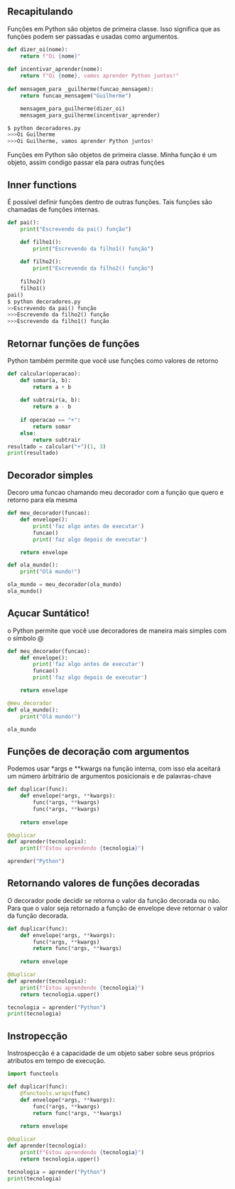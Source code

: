 ## Recapitulando
Funções em Python são objetos de primeira classe. Isso significa que as funções podem ser passadas
e usadas como argumentos.
```python
def dizer_oi(nome):
    return f"Oi {nome}"
    
def incentivar_aprender(nome):
    return f"Oi {nome}, vamos aprender Python juntos!"
    
def mensagem_para _guilherme(funcao_mensagem):
    return funcao_mensagem("Guilherme")

    mensagem_para_guilherme(dizer_oi)
    mensagem_para_guilherme(incentivar_aprender)

$ python decoradores.py
>>>Oi Guilherme
>>>Oi Guilherme, vamos aprender Python juntos!
```
Funções em Python são objetos de primeira classe. Minha função é um objeto, assim condigo
passar ela para outras funções

## Inner functions
É possível definir funções dentro de outras funções. Tais funções são chamadas de funções
internas.
```python
def pai():
    print("Escrevendo da pai() função")

    def filho1():
        print("Escrevendo da filho1() função")
    
    def filho2():
        print("Escrevendo da filho2() função")
    
    filho2()
    filho1()
pai()
$ python decoradores.py
>>Escrevendo da pai() função
>>>Escrevendo da filho2() função
>>>Escrevendo da filho1() função
```

## Retornar funções de funções
Python também permite que você use funções como valores de retorno
```python
def calcular(operacao):
    def somar(a, b):
        return a + b
    
    def subtrair(a, b):
        return a - b
    
    if operacao == "+":
        return somar
    else:
        return subtrair
resultado = calcular("+")(1, 3)
print(resultado)
```

## Decorador simples
Decoro uma funcao chamando meu decorador com a função que quero e retorno para ela mesma
```python
def meu_decorador(funcao):
    def envelope():
        print('faz algo antes de executar')
        funcao()
        print('faz algo depois de executar')

    return envelope

def ola_mundo():
    print("Olá mundo!")

ola_mundo = meu_decorador(ola_mundo)
ola_mundo()
```

## Açucar Suntático!
o Python permite que você use decoradores de maneira mais simples com o símbolo @
```python
def meu_decorador(funcao):
    def envelope():
        print('faz algo antes de executar')
        funcao()
        print('faz algo depois de executar')

    return envelope

@meu_decorador
def ola_mundo():
    print("Olá mundo!")

ola_mundo
```

## Funções de decoração com argumentos
Podemos usar *args e **kwargs na função interna, com isso ela aceitará um número
árbitrário de argumentos posicionais e de palavras-chave
```python
def duplicar(func):
    def envelope(*args, **kwargs):
        func(*args, **kwargs)
        func(*args, **kwargs)
        
    return envelope

@duplicar
def aprender(tecnologia):
    print(f"Estou aprendendo {tecnologia}")        

aprender("Python")
```

## Retornando valores de funções decoradas
O decorador pode decidir se retorna o valor da função decorada ou não.
Para que o valor seja retornado a função de envelope deve retornar o valor
da função decorada.
```python
def duplicar(func):
    def envelope(*args, **kwargs):
        func(*args, **kwargs)
        return func(*args, **kwargs)
        
    return envelope

@duplicar
def aprender(tecnologia):
    print(f"Estou aprendendo {tecnologia}")
    return tecnologia.upper()        

tecnologia = aprender("Python")
print(tecnologia)
```

## Instropecção
Instrospecção é a capacidade de um objeto saber sobre seus próprios atributos em tempo
de execução.
```python
import functools

def duplicar(func):
    @functools.wraps(func)
    def envelope(*args, **kwargs):
        func(*args, **kwargs)
        return func(*args, **kwargs)
        
    return envelope

@duplicar
def aprender(tecnologia):
    print(f"Estou aprendendo {tecnologia}")
    return tecnologia.upper()        

tecnologia = aprender("Python")
print(tecnologia)
```